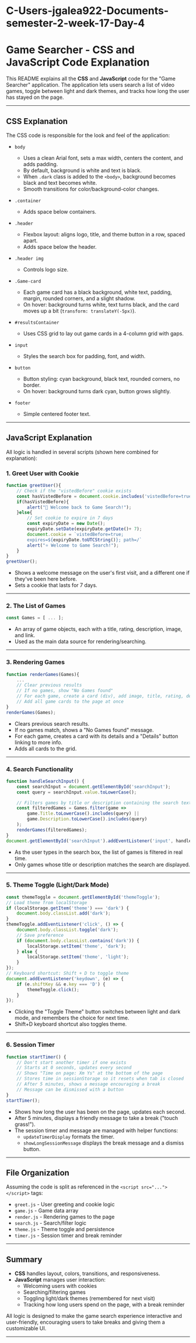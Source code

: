 ﻿# C-Users-jgalea922-Documents-semester-2-week-17-Day-4

# Game Searcher - CSS and JavaScript Code Explanation

This README explains all the **CSS** and **JavaScript** code for the "Game Searcher" application. The application lets users search a list of video games, toggle between light and dark themes, and tracks how long the user has stayed on the page.

---

## CSS Explanation

The CSS code is responsible for the look and feel of the application:

- `body`  
  - Uses a clean Arial font, sets a max width, centers the content, and adds padding.
  - By default, background is white and text is black.
  - When `.dark` class is added to the `<body>`, background becomes black and text becomes white.
  - Smooth transitions for color/background-color changes.

- `.container`  
  - Adds space below containers.

- `.header`  
  - Flexbox layout: aligns logo, title, and theme button in a row, spaced apart.
  - Adds space below the header.

- `.header img`  
  - Controls logo size.

- `.Game-card`  
  - Each game card has a black background, white text, padding, margin, rounded corners, and a slight shadow.
  - On hover: background turns white, text turns black, and the card moves up a bit (`transform: translateY(-5px)`).

- `#resultsContainer`  
  - Uses CSS grid to lay out game cards in a 4-column grid with gaps.

- `input`  
  - Styles the search box for padding, font, and width.

- `button`  
  - Button styling: cyan background, black text, rounded corners, no border.
  - On hover: background turns dark cyan, button grows slightly.

- `footer`  
  - Simple centered footer text.

---

## JavaScript Explanation

All logic is handled in several scripts (shown here combined for explanation):

### 1. Greet User with Cookie

```js
function greetUser(){
    // Check if the "vistedBefore" cookie exists
    const hasVistedBefore = document.cookie.includes('vistedBefore=true');
    if(hasVistedBefore){
        alert("👋 Welcome back to Game Search!");
    }else{
        // Set cookie to expire in 7 days
        const expiryDate = new Date();
        expiryDate.setDate(expiryDate.getDate()+ 7);
        document.cookie = `vistedBefore=true;
        expires=${expiryDate.toUTCString()}; path=/`
        alert("⭐ Welcome to Game Search!");
    }
}
greetUser();
```
- Shows a welcome message on the user's first visit, and a different one if they've been here before.
- Sets a cookie that lasts for 7 days.

---

### 2. The List of Games

```js
const Games = [ ... ];
```
- An array of game objects, each with a title, rating, description, image, and link.
- Used as the main data source for rendering/searching.

---

### 3. Rendering Games

```js
function renderGames(Games){
    ...
    // Clear previous results
    // If no games, show "No Games found"
    // For each game, create a card (div), add image, title, rating, description, link
    // Add all game cards to the page at once
}
renderGames(Games);
```
- Clears previous search results.
- If no games match, shows a "No Games found" message.
- For each game, creates a card with its details and a "Details" button linking to more info.
- Adds all cards to the grid.

---

### 4. Search Functionality

```js
function handleSearchInput() {
    const searchInput = document.getElementById('searchInput');
    const query = searchInput.value.toLowerCase();

    // Filters games by title or description containing the search text
    const filteredGames = Games.filter(game =>
        game.Title.toLowerCase().includes(query) ||
        game.Description.toLowerCase().includes(query)
    );
    renderGames(filteredGames);
}
document.getElementById('searchInput').addEventListener('input', handleSearchInput);
```
- As the user types in the search box, the list of games is filtered in real time.
- Only games whose title or description matches the search are displayed.

---

### 5. Theme Toggle (Light/Dark Mode)

```js
const themeToggle = document.getElementById('themeToggle');
// Load theme from localStorage
if (localStorage.getItem('theme') === 'dark') {
    document.body.classList.add('dark');
}
themeToggle.addEventListener('click', () => {
    document.body.classList.toggle('dark');
    // Save preference
    if (document.body.classList.contains('dark')) {
        localStorage.setItem('theme', 'dark');
    } else {
        localStorage.setItem('theme', 'light');
    }
});
// Keyboard shortcut: Shift + D to toggle theme
document.addEventListener('keydown', (e) => {
    if (e.shiftKey && e.key === 'D') {
        themeToggle.click();
    }
});
```
- Clicking the "Toggle Theme" button switches between light and dark mode, and remembers the choice for next time.
- Shift+D keyboard shortcut also toggles theme.

---

### 6. Session Timer

```js
function startTimer() {
    // Don't start another timer if one exists
    // Starts at 0 seconds, updates every second
    // Shows "Time on page: Xm Ys" at the bottom of the page
    // Stores time in sessionStorage so it resets when tab is closed
    // After 5 minutes, shows a message encouraging a break
    // Message can be dismissed with a button
}
startTimer();
```
- Shows how long the user has been on the page, updates each second.
- After 5 minutes, displays a friendly message to take a break ("touch grass!").
- The session timer and message are managed with helper functions:
  - `updateTimerDisplay` formats the timer.
  - `showLongSessionMessage` displays the break message and a dismiss button.

---

## File Organization

Assuming the code is split as referenced in the `<script src="..."></script>` tags:

- `greet.js` - User greeting and cookie logic
- `game.js`  - Game data array
- `render.js` - Rendering games to the page
- `search.js` - Search/filter logic
- `theme.js`  - Theme toggle and persistence
- `timer.js`  - Session timer and break reminder

---

## Summary

- **CSS** handles layout, colors, transitions, and responsiveness.
- **JavaScript** manages user interaction:
  - Welcoming users with cookies
  - Searching/filtering games
  - Toggling light/dark themes (remembered for next visit)
  - Tracking how long users spend on the page, with a break reminder

All logic is designed to make the game search experience interactive and user-friendly, encouraging users to take breaks and giving them a customizable UI.

---
